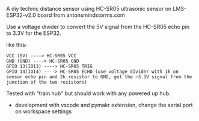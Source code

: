 A diy technic distance sensor using HC-SR05 ultrasonic sensor on LMS-ESP32-v2.0 board from antonsmindstorms.com

Use a voltage divider to convert the 5V signal from the HC-SR05 echo pin to 3.3V for the ESP32.

like this:
```
VCC (5V) ----> HC-SR05 VCC
GND (GND) ----> HC-SR05 GND
GPIO 13(IO13) ----> HC-SR05 TRIG
GPIO 14(IO14) ----> HC-SR05 ECHO (use voltage divider with 1k on sensor echo pin and 2k resistor to GND, get the ~3.3V signal from the junction of the two resistors) 
```

Tested with "train hub" but should work with any powered up hub.

* development with vscode and pymakr extension, change the serial port on workspace settings